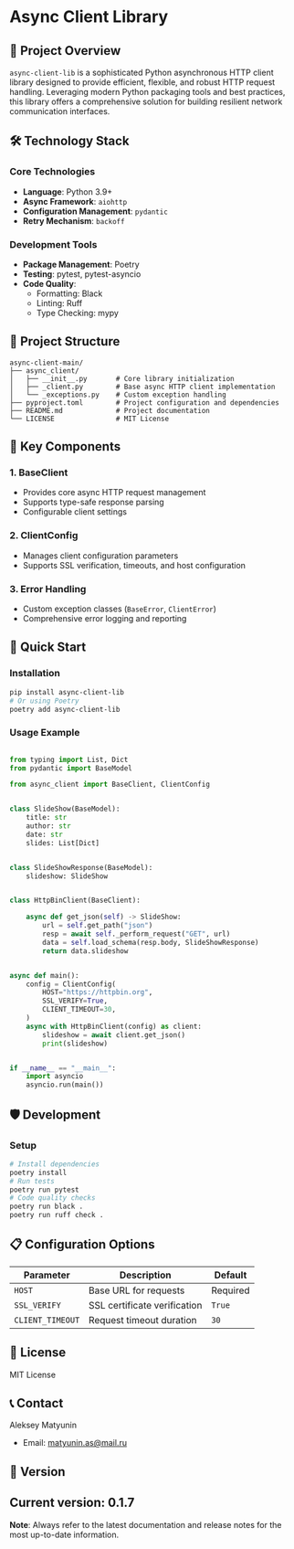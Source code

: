 # Async Client Library
## 🚀 Project Overview
`async-client-lib` is a sophisticated Python asynchronous HTTP client library designed to provide efficient, flexible, and robust HTTP request handling. Leveraging modern Python packaging tools and best practices, this library offers a comprehensive solution for building resilient network communication interfaces.
## 🛠 Technology Stack
### Core Technologies
- **Language**: Python 3.9+
- **Async Framework**: `aiohttp`
- **Configuration Management**: `pydantic`
- **Retry Mechanism**: `backoff`
### Development Tools
- **Package Management**: Poetry
- **Testing**: pytest, pytest-asyncio
- **Code Quality**: 
  - Formatting: Black
  - Linting: Ruff
  - Type Checking: mypy
## 📂 Project Structure
```
async-client-main/
├── async_client/
│   ├── __init__.py       # Core library initialization
│   ├── _client.py        # Base async HTTP client implementation
│   └── _exceptions.py    # Custom exception handling
├── pyproject.toml        # Project configuration and dependencies
├── README.md             # Project documentation
└── LICENSE               # MIT License
```
## 🔧 Key Components
### 1. BaseClient
- Provides core async HTTP request management
- Supports type-safe response parsing
- Configurable client settings
### 2. ClientConfig
- Manages client configuration parameters
- Supports SSL verification, timeouts, and host configuration
### 3. Error Handling
- Custom exception classes (`BaseError`, `ClientError`)
- Comprehensive error logging and reporting
## 🚀 Quick Start
### Installation
```bash
pip install async-client-lib
# Or using Poetry
poetry add async-client-lib
```
### Usage Example
```python

from typing import List, Dict
from pydantic import BaseModel

from async_client import BaseClient, ClientConfig


class SlideShow(BaseModel):
    title: str
    author: str
    date: str
    slides: List[Dict]


class SlideShowResponse(BaseModel):
    slideshow: SlideShow


class HttpBinClient(BaseClient):

    async def get_json(self) -> SlideShow:
        url = self.get_path("json")
        resp = await self._perform_request("GET", url)
        data = self.load_schema(resp.body, SlideShowResponse)
        return data.slideshow


async def main():
    config = ClientConfig(
        HOST="https://httpbin.org",
        SSL_VERIFY=True,
        CLIENT_TIMEOUT=30,
    )
    async with HttpBinClient(config) as client:
        slideshow = await client.get_json()
        print(slideshow)


if __name__ == "__main__":
    import asyncio
    asyncio.run(main())

```
## 🛡 Development
### Setup
```bash
# Install dependencies
poetry install
# Run tests
poetry run pytest
# Code quality checks
poetry run black .
poetry run ruff check .
```
## 📋 Configuration Options
| Parameter      | Description                     | Default   |
|---------------|--------------------------------|-----------|
| `HOST`        | Base URL for requests          | Required  |
| `SSL_VERIFY`  | SSL certificate verification   | `True`    |
| `CLIENT_TIMEOUT` | Request timeout duration     | `30`      |
## 📄 License
MIT License
## 📞 Contact
Aleksey Matyunin
- Email: matyunin.as@mail.ru
## 🔖 Version
Current version: 0.1.7
---
**Note**: Always refer to the latest documentation and release notes for the most up-to-date information.